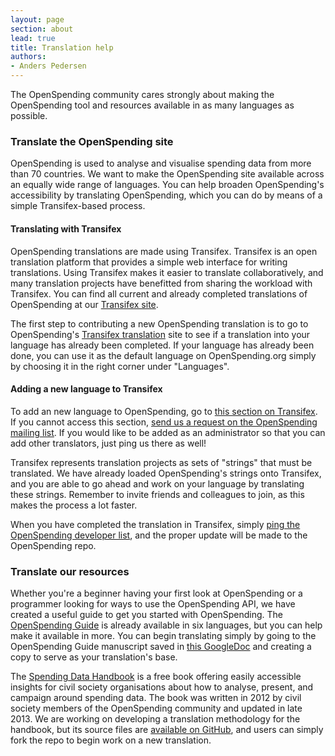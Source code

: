 ```yaml
---
layout: page
section: about
lead: true
title: Translation help
authors:
- Anders Pedersen
---
```


The OpenSpending community cares strongly about making the
OpenSpending tool and resources available in as many languages as
possible.

### Translate the OpenSpending site

OpenSpending is used to analyse and visualise spending data from more
than 70 countries. We want to make the OpenSpending site available
across an equally wide range of languages. You can help broaden
OpenSpending's accessibility by translating OpenSpending, which you
can do by means of a simple Transifex-based process.

#### Translating with Transifex

OpenSpending translations are made using Transifex. Transifex is an
open translation platform that provides a simple web interface for
writing translations. Using Transifex makes it easier to translate
collaboratively, and many translation projects have benefitted from
sharing the workload with Transifex. You can find all current and
already completed translations of OpenSpending at our <a
href="https://www.transifex.net/projects/p/openspending">Transifex
site</a>.

The first step to contributing a new OpenSpending translation is to go
to OpenSpending's <a
href="https://www.transifex.com/projects/p/openspending/resource/openspendinguipot/">Transifex
translation</a> site to see if a translation into your language has
already been completed. If your language has already been done, you
can use it as the default language on OpenSpending.org simply by
choosing it in the right corner under "Languages".

#### Adding a new language to Transifex

To add an new language to OpenSpending, go to <a
href="https://www.transifex.com/projects/p/openspending/languages/add/">this
section on Transifex</a>. If you cannot access this section, <a
href="mailto:openspending@lists.okfn.org?subject=OpenSpending
Transifex access request">send us a request on the OpenSpending
mailing list</a>. If you would like to be added as an administrator so
that you can add other translators, just ping us there as well!

Transifex represents translation projects as sets of "strings" that
must be translated. We have already loaded OpenSpending's strings onto
Transifex, and you are able to go ahead and work on your language by
translating these strings. Remember to invite friends and colleagues
to join, as this makes the process a lot faster.

When you have completed the translation in Transifex, simply <a
href="mailto:openspending-dev@lists.okfn.org">ping the OpenSpending
developer list</a>, and the proper update will be made to the
OpenSpending repo.

### Translate our resources

Whether you're a beginner having your first look at OpenSpending or a
programmer looking for ways to use the OpenSpending API, we have
created a useful guide to get you started with OpenSpending. The <a
href="http://community.openspending.org/help/guide/">OpenSpending
Guide</a> is already available in six languages, but you can help make
it available in more. You can begin translating simply by going to the
OpenSpending Guide manuscript saved in <a
href="https://docs.google.com/a/okfn.org/document/d/1-RhyBc7rFgBW78160BA0mxD6cpVZ-PtfM8QL_WEoPqY/edit#heading=h.79vyyu8n203g">this
GoogleDoc</a> and creating a copy to serve as your translation's base.

The <a
href="http://community.openspending.org/2014/01/the-spending-data-handbook-revised-and-updated/">Spending
Data Handbook</a> is a free book offering easily accessible insights
for civil society organisations about how to analyse, present, and
campaign around spending data. The book was written in 2012 by civil
society members of the OpenSpending community and updated in late
2013. We are working on developing a translation methodology for the
handbook, but its source files are
[available on GitHub](https://github.com/openspending/spending-data-handbook),
and users can simply fork the repo to begin work on a new translation.
